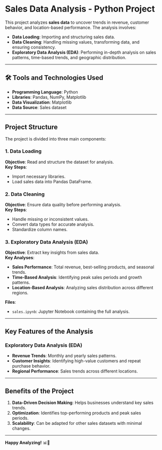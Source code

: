 # Sales Data Analysis - Python Project

This project analyzes **sales data** to uncover trends in revenue, customer behavior, and location-based performance. The analysis involves:

- **Data Loading**: Importing and structuring sales data.
- **Data Cleaning**: Handling missing values, transforming data, and ensuring consistency.
- **Exploratory Data Analysis (EDA)**: Performing in-depth analysis on sales patterns, time-based trends, and geographic distribution.

---

## 🛠 Tools and Technologies Used

- **Programming Language**: Python  
- **Libraries**: Pandas, NumPy, Matplotlib  
- **Data Visualization**: Matplotlib  
- **Data Source**: Sales dataset

---

## Project Structure

The project is divided into three main components:

### **1. Data Loading**
**Objective**: Read and structure the dataset for analysis.  
**Key Steps**:
- Import necessary libraries.
- Load sales data into Pandas DataFrame.

### **2. Data Cleaning**
**Objective**: Ensure data quality before performing analysis.  
**Key Steps**:
- Handle missing or inconsistent values.
- Convert data types for accurate analysis.
- Standardize column names.

### **3. Exploratory Data Analysis (EDA)**
**Objective**: Extract key insights from sales data.  
**Key Analyses**:
- **Sales Performance**: Total revenue, best-selling products, and seasonal trends.
- **Time-Based Analysis**: Identifying peak sales periods and growth patterns.
- **Location-Based Analysis**: Analyzing sales distribution across different regions.

**Files**:
- `sales.ipynb`: Jupyter Notebook containing the full analysis.

---

## Key Features of the Analysis

### **Exploratory Data Analysis (EDA)**
- **Revenue Trends**: Monthly and yearly sales patterns.
- **Customer Insights**: Identifying high-value customers and repeat purchase behavior.
- **Regional Performance**: Sales trends across different locations.

---

## Benefits of the Project
1. **Data-Driven Decision Making**: Helps businesses understand key sales trends.
2. **Optimization**: Identifies top-performing products and peak sales periods.
3. **Scalability**: Can be adapted for other sales datasets with minimal changes.

---

**Happy Analyzing!** 📊💪





